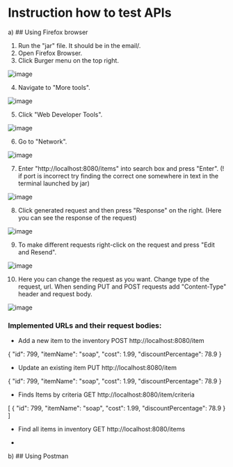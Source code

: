 # Instruction how to test APIs

a) ## Using Firefox browser
  1) Run the "jar" file. It should be in the email/.
  2) Open Firefox Browser.
  3) Click Burger menu on the top right.

![image](https://user-images.githubusercontent.com/90321426/210209927-8d5482a5-57cb-4da5-98dd-0e191fadec3f.png)

  4) Navigate to "More tools".

![image](https://user-images.githubusercontent.com/90321426/210210046-f5aa7479-eff0-4be4-a26f-4f64483658bf.png)

  5) Click "Web Developer Tools".

![image](https://user-images.githubusercontent.com/90321426/210210130-1fc53310-b0fa-479f-b81f-85f1e131f095.png)

  6) Go to "Network".

![image](https://user-images.githubusercontent.com/90321426/210210927-78cbda13-a45b-407e-9284-c038e79bbce0.png)

  7) Enter "http://localhost:8080/items" into search box and press "Enter".
     (! if port is incorrect try finding the correct one somewhere in text in the terminal launched by jar)

![image](https://user-images.githubusercontent.com/90321426/210210382-86fcc733-a749-43a2-8282-5775f0f555fd.png)

  8) Click generated request and then press "Response" on the right.
     (Here you can see the response of the request)

![image](https://user-images.githubusercontent.com/90321426/210211100-e2c1fa51-6502-4c40-92e4-4deee8812fff.png)

  9) To make different requests right-click on the request and press "Edit and Resend".

![image](https://user-images.githubusercontent.com/90321426/210211747-35d2530e-1230-4ce7-91c8-b521e61487c3.png)

  10) Here you can change the request as you want. Change type of the request, url. When sending PUT and POST requests add "Content-Type" header and request body.

![image](https://user-images.githubusercontent.com/90321426/210212311-20dfb5b0-01a2-4664-8123-882c5db8734f.png)


### Implemented URLs and their request bodies:

- Add a new item to the inventory
POST http://localhost:8080/item

{
  "id": 799,
  "itemName": "soap",
  "cost": 1.99,
  "discountPercentage": 78.9
}

- Update an existing item
PUT http://localhost:8080/item

{
  "id": 799,
  "itemName": "soap",
  "cost": 1.99,
  "discountPercentage": 78.9
}

- Finds Items by criteria
GET http://localhost:8080/item/criteria

[
  {
    "id": 799,
    "itemName": "soap",
    "cost": 1.99,
    "discountPercentage": 78.9
  }
]

- Find all items in inventory
GET http://localhost:8080/items

- 

b) ## Using Postman
